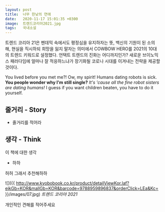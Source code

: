 ```yaml
---
layout: post
title:  너무 한낮의 연애
date:   2020-11-17 15:01:35 +0300
image:  트렌드코리아2021.jpg
tags:   국내소설
---
```

트렌드 코리아 21은 펜데믹 속에서도 평정심을 유지하자는 뜻, 백신의 기원이 된 소의 해, 현실을 직시하되 희망을 잃지 말자는 의미에서 COWBOW HERO를 2021의 10대의 트렌드 키워드로 설정했다. 언택트 트렌드의 진화는 어디까지인가? 새로운 브이노믹스 패러다임에 얼마나 잘 적응하느냐가 장기화될 코로나 시대를 이겨내는 전략을 제공할 것이다. 

You lived before you met me?! Ow, my spirit! Humans dating robots is sick. __You people wonder why I'm still single?__ *It's 'cause all the fine robot sisters are dating humans!* I guess if you want children beaten, you have to do it yourself.

## 줄거리 - Story

* 줄거리를 적어라

## 생각 - Think

이 책에 대한 생각

* 하하



허허 그래서 추천해하하

![]({{ http://www.kyobobook.co.kr/product/detailViewKor.laf?ejkGb=KOR&mallGb=KOR&barcode=9788959896837&orderClick=LEa&Kc= }}/images/07.jpg)
*트렌드 코리아 2021*

개인적인 견해를 적어주세요
